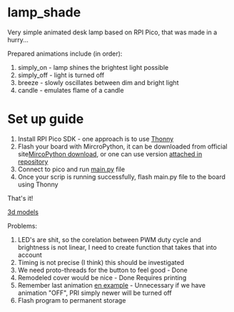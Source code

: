 # lamp_shade

Very simple animated desk lamp based on RPI Pico, that was made in a hurry... 

Prepared animations include (in order):
1. simply_on - lamp shines the brightest light possible
2. simply_off - light is turned off
3. breeze - slowly oscillates between dim and bright light 
4. candle - emulates flame of a candle


# Set up guide

1. Install RPI Pico SDK - one approach is to use [Thonny](https://thonny.org/)
2. Flash your board with  MircroPython, it can be downloaded from official site[MircoPython download](https://www.raspberrypi.com/documentation/microcontrollers/micropython.html), or one can use version [attached in repository](./RPI_PICO-20241129-v1.24.1.uf2)
3. Connect to pico and run [main.py](./src/main.py) file
4. Once your scrip is running successfully, flash main.py file to the board using Thonny 

That's it!




[3d models](https://a360.co/41rl0oj)



Problems:
1. LED's are shit, so the corelation between PWM duty cycle and brightness is not linear, I need to create function that takes that into account
2. Timing is not precise (I think) this should be investigated
3. We need proto-threads for the button to feel good - Done
4. Remodeled cover would be nice - Done Requires printing
5. Remember last animation [en example](https://electrocredible.com/rpi-pico-save-data-permanently-flash-micropython/) - Unnecessary if we have animation "OFF", PRI simply newer will be turned off 
6. Flash program to permanent storage 
